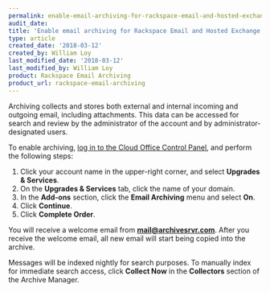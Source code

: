 ```yaml
---
permalink: enable-email-archiving-for-rackspace-email-and-hosted-exchange/
audit_date:
title: 'Enable email archiving for Rackspace Email and Hosted Exchange'
type: article
created_date: '2018-03-12'
created_by: William Loy
last_modified_date: '2018-03-12'
last_modified_by: William Loy
product: Rackspace Email Archiving
product_url: rackspace-email-archiving
---
```


Archiving collects and stores both external and internal incoming and
outgoing email, including attachments. This data can be accessed for
search and review by the administrator of the account and by
administrator-designated users.

To enable archiving, [log in to the Cloud Office Control
Panel](https://cp.rackspace.com), and perform the following steps:

1.  Click your account name in the upper-right corner, and select **Upgrades & Services**.
2.  On the **Upgrades & Services** tab, click the name of your domain.
4.  In the **Add-ons** section, click the **Email Archiving** menu and select
    **On**.
5.  Click **Continue**.
6.  Click **Complete Order**.

You will receive a welcome email from **mail@archivesrvr.com**. After
you receive the welcome email, all new email will start being copied
into the archive.

Messages will be indexed nightly for search purposes. To manually index
for immediate search access, click **Collect Now** in the **Collectors**
section of the Archive Manager.
